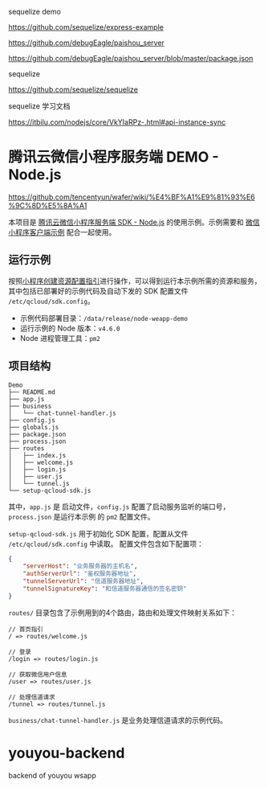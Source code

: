 sequelize demo

https://github.com/sequelize/express-example

https://github.com/debugEagle/paishou_server

https://github.com/debugEagle/paishou_server/blob/master/package.json

sequelize

https://github.com/sequelize/sequelize

sequelize 学习文档

https://itbilu.com/nodejs/core/VkYIaRPz-.html#api-instance-sync

# 腾讯云微信小程序服务端 DEMO - Node.js

https://github.com/tencentyun/wafer/wiki/%E4%BF%A1%E9%81%93%E6%9C%8D%E5%8A%A1

本项目是 [腾讯云微信小程序服务端 SDK - Node.js](https://github.com/tencentyun/weapp-node-server-sdk) 的使用示例。示例需要和 [微信小程序客户端示例](https://github.com/tencentyun/weapp-client-demo) 配合一起使用。

## 运行示例

按照[小程序创建资源配置指引](https://github.com/tencentyun/weapp-doc)进行操作，可以得到运行本示例所需的资源和服务，其中包括已部署好的示例代码及自动下发的 SDK 配置文件 `/etc/qcloud/sdk.config`。

- 示例代码部署目录：`/data/release/node-weapp-demo`
- 运行示例的 Node 版本：`v4.6.0`
- Node 进程管理工具：`pm2`

## 项目结构

```
Demo
├── README.md
├── app.js
├── business
│   └── chat-tunnel-handler.js
├── config.js
├── globals.js
├── package.json
├── process.json
├── routes
│   ├── index.js
│   ├── welcome.js
│   ├── login.js
│   ├── user.js
│   └── tunnel.js
└── setup-qcloud-sdk.js
```

其中，`app.js` 是 启动文件，`config.js` 配置了启动服务监听的端口号，`process.json` 是运行本示例 的 `pm2` 配置文件。

`setup-qcloud-sdk.js` 用于初始化 SDK 配置，配置从文件 `/etc/qcloud/sdk.config` 中读取。 配置文件包含如下配置项：

```json
{
    "serverHost": "业务服务器的主机名",
    "authServerUrl": "鉴权服务器地址",
    "tunnelServerUrl": "信道服务器地址",
    "tunnelSignatureKey": "和信道服务器通信的签名密钥"
}
```

`routes/` 目录包含了示例用到的4个路由，路由和处理文件映射关系如下：

```
// 首页指引
/ => routes/welcome.js

// 登录
/login => routes/login.js

// 获取微信用户信息
/user => routes/user.js

// 处理信道请求
/tunnel => routes/tunnel.js
```

`business/chat-tunnel-handler.js` 是业务处理信道请求的示例代码。

# youyou-backend
backend of youyou wsapp
